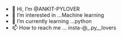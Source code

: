 - 👋 Hi, I’m @ANKIT-PYLOVER
- 👀 I’m interested in ...Machine learning
- 🌱 I’m currently learning ...python
- 📫 How to reach me ... insta-@_.py__lovers

<!---
ANKIT-PYLOVER/ANKIT-PYLOVER is a ✨ special ✨ repository because its `README.md` (this file) appears on your GitHub profile.
You can click the Preview link to take a look at your changes.
--->
